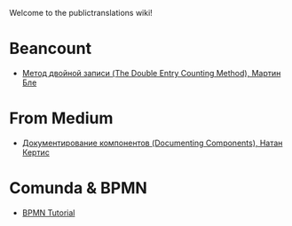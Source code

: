 Welcome to the publictranslations wiki!

# Beancount
- [Метод двойной записи (The Double Entry Counting Method), Мартин Бле](https://github.com/aroundblacksneverrelax/publictranslations/wiki/%D0%9C%D0%B5%D1%82%D0%BE%D0%B4-%D0%B4%D0%B2%D0%BE%D0%B9%D0%BD%D0%BE%D0%B9-%D0%B7%D0%B0%D0%BF%D0%B8%D1%81%D0%B8-(The-Double-Entry-Counting-Method),-%D0%9C%D0%B0%D1%80%D1%82%D0%B8%D0%BD-%D0%91%D0%BB%D0%B5)

# From Medium 
- [Документирование компонентов (Documenting Components), Натан Кертис](https://github.com/aroundblacksneverrelax/publictranslations/wiki/%D0%94%D0%BE%D0%BA%D1%83%D0%BC%D0%B5%D0%BD%D1%82%D0%B8%D1%80%D0%BE%D0%B2%D0%B0%D0%BD%D0%B8%D0%B5-%D0%BA%D0%BE%D0%BC%D0%BF%D0%BE%D0%BD%D0%B5%D0%BD%D1%82%D0%BE%D0%B2-(Documenting-Components),-%D0%9D%D0%B0%D1%82%D0%B0%D0%BD-%D0%9A%D0%B5%D1%80%D1%82%D0%B8%D1%81)

# Comunda & BPMN
- [BPMN Tutorial](https://github.com/aroundblacksneverrelax/publictranslations/wiki/BPMN-Tutorial)
